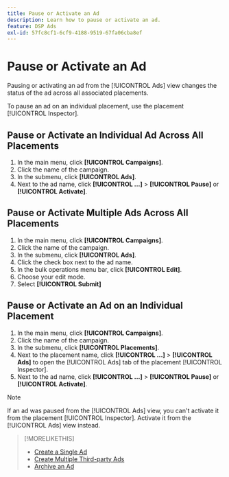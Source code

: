 ```yaml
---
title: Pause or Activate an Ad
description: Learn how to pause or activate an ad.
feature: DSP Ads
exl-id: 57fc8cf1-6cf9-4188-9519-67fa06cba8ef
---
```

# Pause or Activate an Ad

Pausing or activating an ad from the [!UICONTROL Ads] view changes the status of the ad across all associated placements.

To pause an ad on an individual placement, use the placement [!UICONTROL Inspector].

## Pause or Activate an Individual Ad Across All Placements

1. In the main menu, click **[!UICONTROL Campaigns]**.
1. Click the name of the campaign.
1. In the submenu, click **[!UICONTROL Ads]**.
1. Next to the ad name, click  **[!UICONTROL ...]** > **[!UICONTROL Pause]** or **[!UICONTROL Activate]**.

## Pause or Activate Multiple Ads Across All Placements

1. In the main menu, click **[!UICONTROL Campaigns]**.
1. Click the name of the campaign.
1. In the submenu, click **[!UICONTROL Ads]**.
1. Click the check box next to the ad name.
1. In the bulk operations menu bar, click **[!UICONTROL Edit]**.
1. Choose your edit mode.
1. Select **[!UICONTROL Submit]**

## Pause or Activate an Ad on an Individual Placement

1. In the main menu, click **[!UICONTROL Campaigns]**.
1. Click the name of the campaign.
1. In the submenu, click **[!UICONTROL Placements]**.
1. Next to the placement name, click  **[!UICONTROL ...]** > **[!UICONTROL Ads]** to open the [!UICONTROL Ads] tab of the placement [!UICONTROL Inspector].
1. Next to the ad name, click  **[!UICONTROL ...]** > **[!UICONTROL Pause]** or **[!UICONTROL Activate]**.

>[!NOTE]
>
>If an ad was paused from the [!UICONTROL Ads] view, you can't activate it from the placement [!UICONTROL Inspector]. Activate it from the [!UICONTROL Ads] view instead.  

>[!MORELIKETHIS]
>
>* [Create a Single Ad](ad-create.md)
>* [Create Multiple Third-party Ads](ad-create-multiple.md)
>* [Archive an Ad](ad-archive-unarchive.md)
